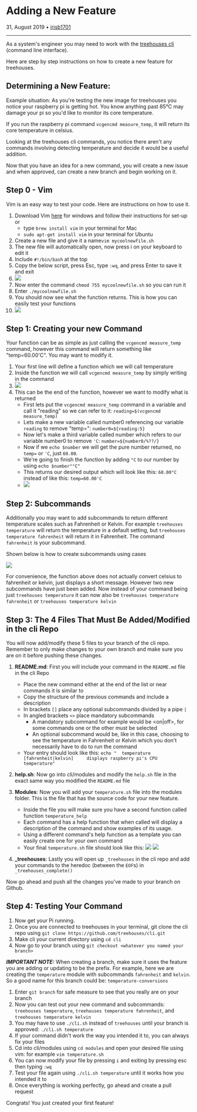 # Adding a New Feature

31, August 2019 • [irisb1701](https://github.com/irisb1701)

---

As a system's engineer you may need to work with the [treehouses cli](https://github.com/treehouses/cli) (command line interface). 

Here are step by step instructions on how to create a new feature for treehouses.

## Determining a New Feature:

Example situation:
As you're testing the new image for treehouses you notice your raspberry pi is getting hot. You know anything past 85°C may damage your pi so you'd like to monitor its core temperature.

If you run the raspberry pi command `vcgencmd measure_temp`, it will return its core temperature in celsius.

Looking at the treehouses cli commands, you notice there aren't any commands involving detecting temperature and decide it would be a useful addition.

Now that you have an idea for a new command, you will create a new issue and when approved, can create a new branch and begin working on it.


## Step 0 - Vim

Vim is an easy way to test your code. Here are instructions on how to use it.

1. Download Vim [here](https://www.vim.org/download.php) for windows and follow their instructions for set-up or
    * type `brew install vim` in your terminal for Mac
    * `sudo apt-get install vim` in your terminal for Ubuntu
1. Create a new file and give it a name`vim mycoolnewfile.sh`
1. The new file will automatically open, now press i on your keyboard to edit it
1. Include `#!/bin/bash` at the top
1. Copy the below script, press Esc, type `:wq`, and press Enter to save it and exit
1. ![](images/20190831-vim-file.png)
1. Now enter the command `chmod 755 mycoolnewfile.sh` so you can run it
1. Enter `./mycoolnewfile.sh`
1. You should now see what the function returns. This is how you can easily test your functions
1. ![](images/20190831-vim-commands.png)


## Step 1: Creating your new Command
Your function can be as simple as just calling the `vcgencmd measure_temp` command, however this command will return something like "temp=60.00'C".
You may want to modify it.

1. Your first line will define a function which we will call temperature
1. Inside the function we will call `vcgencmd measure_temp` by simply writing in the command
1. ![](images/20190831-vgenc.png)
1. This can be the end of the function, however we want to modify what is returned
    * First lets put the `vcgencmd measure_temp` command in a variable and call it "reading" so we can refer to it: `reading=$(vcgencmd measure_temp)`
    * Lets make a new variable called number0 referencing our variable `reading` to remove "temp=": `number0=${reading:5}`
    * Now let's make a third variable called number which refers to our variable number0 to remove `'C`: `number=${number0/%??/}`
    * Now if we `echo $number` we will get the pure number returned, no `temp=` or `'C`, just `60.00`.
    * We're going to finish the function by adding `°C` to our number by using `echo $number"°C"`
    * This returns our desired output which will look like this: `60.00°C` instead of like this: `temp=60.00'C` 
    * ![](images/20190831-no-case.png)

## Step 2: Subcommands
Additionally you may want to add subcommands to return different temperature scales such as Fahrenheit or Kelvin.
For example `treehouses temperature` will return the temperature in a default setting, but `treehouses temperature fahrenheit` will return it in Fahrenheit. The command `fahrenheit` is your subcommand.

Shown below is how to create subcommands using cases

![](images/20190831-case.png)

For convenience, the function above does not actually convert celsius to fahrenheit or kelvin, just displays a short message. However two new subcommands have just been added.
Now instead of your command being just `treehouses temperature` it can now also be `treehouses temperature fahrenheit` or `treehouses temperature kelvin`


## Step 3:  The 4 Files That Must Be Added/Modified in the cli Repo

You will now add/modify these 5 files to your branch of the cli repo. Remember to only make changes to your own branch and make sure you are on it before pushing these changes.

1. **README.md**: First you will include your command in the `README.md` file in the cli Repo
    * Place the new command either at the end of the list or near commands it is similar to
    * Copy the structure of the previous commands and include a description
    * In brackets `[]` place any optional subcommands divided by a pipe `|`
    * In angled brackets `<>` place mandatory subcommands
        * A mandatory subcommand for example would be <on|off>, for some commands one or the other must be selected
        * An optional subcommand would be, like in this case, choosing to see the temperature in Fahrenheit or Kelvin which you don't necessarily have to do to run the command
    * Your entry should look like this: `echo "  temperature [fahrenheit|kelvin]     displays raspberry pi's CPU temperature"`

2. **help.sh**: Now go into cli/modules and modify the `help.sh` file in the exact same way you modified the `README.md` file

3. **Modules**: Now you will add your `temperature.sh` file into the modules folder. This is the file that has the source code for your new feature.
    * Inside the file you will make sure you have a second function called function `temperature_help`
    * Each command has a help function that when called will display a description of the command and show examples of its usage.
    * Using a different command's help function as a template you can easily create one for your own command
    * Your final `temperature.sh` file should look like this:
    ![](images/20190831-temp-function.png)
    ![](images/20190831-temp-help.png)

4. **_treehouses**: Lastly you will open up `_treehouses` in the cli repo and add your commands to the heredoc (between the `EOF`s) in `_treehouses_complete()`

  Now go ahead and push all the changes you've made to your branch on Github.

## Step 4: Testing Your Command

  1. Now get your Pi running.
  1. Once you are connected to treehouses in your terminal, git clone the cli repo using `git clone https://github.com/treehouses/cli.git`
  1. Make cli your current directory using `cd cli`
  1. Now go to your branch using `git checkout <whatever you named your branch>`
  
 _**IMPORTANT NOTE:**_ When creating a branch, make sure it uses the feature you are adding or updating to be the prefix. For example, here we are creating the  `temperature` module with subcommands `fahrenheit` and `kelvin`. So a good name for this branch could be: `temperature-conversions`
 
  1. Enter `git branch` for safe measure to see that you really are on your branch
  1. Now you can test out your new command and subcommands: `treehouses temperature`, `treehouses temperature fahrenheit`, and `treehouses temperature kelvin`
  1. You may have to use `./cli.sh` instead of `treehouses` until your branch is approved: `./cli.sh temperature`
  1. If your command didn't work the way you intended it to, you can always fix your files
  1. Cd into cli/modules using `cd modules` and open your desired file using vim: for example `vim temperature.sh`
  1. You can now modify your file by pressing `i` and exiting by pressing esc then typing `:wq`
  1. Test your file again using `./cli.sh temperature` until it works how you intended it to
  1. Once everything is working perfectly, go ahead and create a pull request

  Congrats! You just created your first feature!
